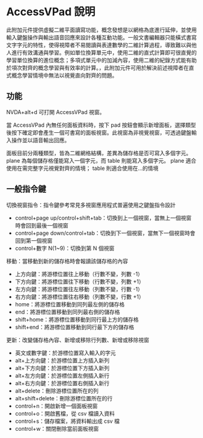 # AccessVPad 說明

此附加元件提供虛擬二維平面讀寫功能，概念發想是以網格為底進行延伸，並使用輸入鍵盤操作與輸出語音回應來設計各種互動功能。一般文書編輯器只能橫式書寫文字字元的特性，使得視障者不易閱讀與表達數學的二維計算過程，導致難以與他人進行有效溝通與學習。例如單位換算單元中，使用二維的直式計算即可很直覺的學習單位換算的進位概念；多項式單元中的加減內容，使用二維的紀錄方式能有助於項次對齊的概念學習與有效率的計算。，此附加元件可用於解決前述視障者在直式概念學習情境中無法以視覺直向對齊的問題。

## 功能

NVDA+alt+d 可打開 AccessVPad 視窗。

當 AccessVPad 內無任何面板資料時，按下 pad 按鈕會顯示新增面板，選擇類型後按下確定即會產生一個可書寫的面板視窗。此視窗為非視覺視窗，可透過鍵盤輸入操作並以語音輸出回應。

面板目前分兩種類型，皆為二維網格結構，差異為儲存格是否可寫入多個字元。 plane 為每個儲存格僅能寫入一個字元，而 table 則能寫入多個字元。 plane 適合使用在需完整字元視覺對齊的情境； table 則適合使用在…的情境

## 一般指令鍵

切換視窗指令：指令鍵參考常見多視窗應用程式普遍使用之鍵盤指令設計

*	control+page up/control+shift+tab：切換到上一個視窗，當無上一個視窗時會回到最後一個視窗
*	control+page down/control+tab：切換到下一個視窗，當無下一個視窗時會回到第一個視窗
*	control+數字 N(1~9)：切換到第 N 個視窗

移動：當移動到新的儲存格時會報讀該儲存格的內容

*	上方向鍵：將游標位置往上移動（行數不變，列數 -1）
*	下方向鍵：將游標位置往下移動（行數不變，列數 +1）
*	左方向鍵：將游標位置往左移動（列數不變，行數 -1）
*	右方向鍵：將游標位置往右移動（列數不變，行數 +1）
*	home：將游標位置移動到同列最左側的儲存格
*	end：將游標位置移動到同列最右側的儲存格
*	shift+home：將游標位置移動到同行最上方的儲存格
*	shift+end：將游標位置移動到同行最下方的儲存格

更新：改變儲存格內容、新增或移除行列數、新增或移除視窗

*	英文或數字鍵：於游標位置寫入輸入的字元
*	alt+上方向鍵：於游標位置上方插入新列
*	alt+下方向鍵：於游標位置下方插入新列
*	alt+左方向鍵：於游標位置左側插入新行
*	alt+右方向鍵：於游標位置右側插入新行
*	alt+delete：刪除游標位置所在的列
*	alt+shift+delete：刪除游標位置所在的行
*	control+n：開啟新增一個面板視窗
*	control+o：開啟舊檔，從 csv 檔讀入資料
*	control+s：儲存檔案，將資料輸出成 csv 檔
*	control+w：關閉刪除當前面板視窗
